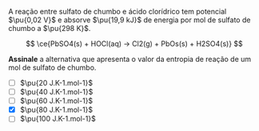 A reação entre sulfato de chumbo e ácido clorídrico tem potencial $\pu{0,02 V}$ e absorve $\pu{19,9 kJ}$ de energia por mol de sulfato de chumbo a $\pu{298 K}$.

$$
\ce{PbSO4(s) + HOCl(aq) -> Cl2(g) + PbOs(s) + H2SO4(s)}
$$

**Assinale** a alternativa que apresenta o valor da entropia de reação de um mol de sulfato de chumbo.

- [ ] $\pu{20 J.K-1.mol-1}$
- [ ] $\pu{40 J.K-1.mol-1}$
- [ ] $\pu{60 J.K-1.mol-1}$
- [x] $\pu{80 J.K-1.mol-1}$
- [ ] $\pu{100 J.K-1.mol-1}$
